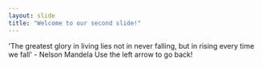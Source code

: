 ```yaml
---
layout: slide
title: "Welcome to our second slide!"
---
```

'The greatest glory in living lies not in never falling, but in rising every time we fall' - Nelson Mandela
Use the left arrow to go back!

